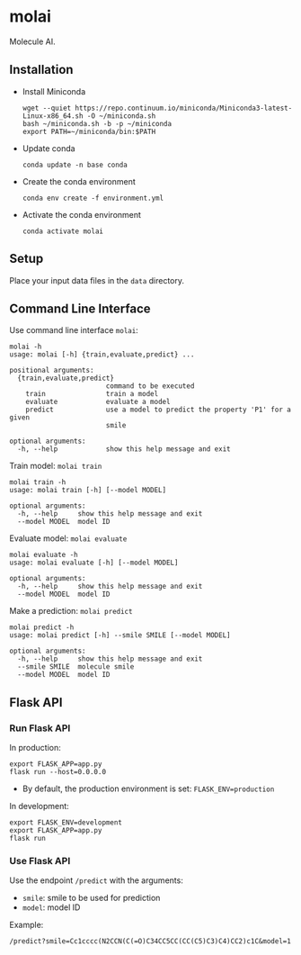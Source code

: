 # molai

Molecule AI.


## Installation

- Install Miniconda
  ```shell
  wget --quiet https://repo.continuum.io/miniconda/Miniconda3-latest-Linux-x86_64.sh -O ~/miniconda.sh
  bash ~/miniconda.sh -b -p ~/miniconda
  export PATH=~/miniconda/bin:$PATH
  ```

- Update conda
  ```shell
  conda update -n base conda
  ```

- Create the conda environment
  ```shell
  conda env create -f environment.yml
  ```

- Activate the conda environment
  ```shell
  conda activate molai
  ```


## Setup

Place your input data files in the `data` directory.


## Command Line Interface

Use command line interface `molai`:
```shell
molai -h
usage: molai [-h] {train,evaluate,predict} ...

positional arguments:
  {train,evaluate,predict}
                        command to be executed
    train               train a model
    evaluate            evaluate a model
    predict             use a model to predict the property 'P1' for a given
                        smile

optional arguments:
  -h, --help            show this help message and exit

```

Train model: `molai train`
```shell
molai train -h
usage: molai train [-h] [--model MODEL]

optional arguments:
  -h, --help     show this help message and exit
  --model MODEL  model ID
```

Evaluate model: `molai evaluate`
```shell
molai evaluate -h
usage: molai evaluate [-h] [--model MODEL]

optional arguments:
  -h, --help     show this help message and exit
  --model MODEL  model ID
```

Make a prediction: `molai predict`
```shell
molai predict -h
usage: molai predict [-h] --smile SMILE [--model MODEL]

optional arguments:
  -h, --help     show this help message and exit
  --smile SMILE  molecule smile
  --model MODEL  model ID
```


## Flask API

###  Run Flask API

In production:
```shell
export FLASK_APP=app.py
flask run --host=0.0.0.0
```
- By default, the production environment is set: `FLASK_ENV=production`

In development:
```shell
export FLASK_ENV=development
export FLASK_APP=app.py
flask run
```

### Use Flask API
Use the endpoint `/predict` with the arguments:
- `smile`: smile to be used for prediction
- `model`: model ID

Example:
```
/predict?smile=Cc1cccc(N2CCN(C(=O)C34CC5CC(CC(C5)C3)C4)CC2)c1C&model=1
```
